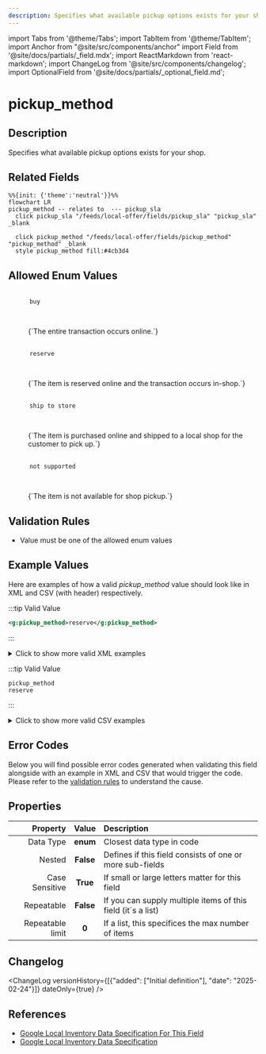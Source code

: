 ```yaml
---
description: Specifies what available pickup options exists for your shop.
---
```


import Tabs from '@theme/Tabs';
import TabItem from '@theme/TabItem';
import Anchor from "@site/src/components/anchor"
import Field from '@site/docs/partials/_field.mdx';
import ReactMarkdown from 'react-markdown';
import ChangeLog from '@site/src/components/changelog';
import OptionalField from '@site/docs/partials/_optional_field.md';

# pickup_method

<OptionalField/>

## Description

Specifies what available pickup options exists for your shop.


## Related Fields

```mermaid
%%{init: {'theme':'neutral'}}%%
flowchart LR
pickup_method -- relates to  --- pickup_sla
  click pickup_sla "/feeds/local-offer/fields/pickup_sla" "pickup_sla" _blank

  click pickup_method "/feeds/local-offer/fields/pickup_method" "pickup_method" _blank
  style pickup_method fill:#4cb3d4
```


## Allowed Enum Values

<dl>
<dt>
      <pre>
      <code>
      buy
      </code>
      </pre>
    </dt>
    <dd>
    <ReactMarkdown>
      {`The entire transaction occurs online.`}
    </ReactMarkdown>
    </dd>
<dt>
      <pre>
      <code>
      reserve
      </code>
      </pre>
    </dt>
    <dd>
    <ReactMarkdown>
      {`The item is reserved online and the transaction occurs in-shop.`}
    </ReactMarkdown>
    </dd>
<dt>
      <pre>
      <code>
      ship to store
      </code>
      </pre>
    </dt>
    <dd>
    <ReactMarkdown>
      {`The item is purchased online and shipped to a local shop for the customer to pick up.`}
    </ReactMarkdown>
    </dd>
<dt>
      <pre>
      <code>
      not supported
      </code>
      </pre>
    </dt>
    <dd>
    <ReactMarkdown>
      {`The item is not available for shop pickup.`}
    </ReactMarkdown>
    </dd>
</dl>


## Validation Rules

- Value must be one of the allowed enum values


## Example Values

Here are examples of how a valid *pickup_method* value  should look like in XML and CSV (with header) respectively.

<Tabs>
  <TabItem value="valid_xml" label="XML" default>

:::tip Valid Value

```xml
<g:pickup_method>reserve</g:pickup_method>
```

:::

<details>
  <summary>Click to show more valid XML examples</summary>
  <div>

```xml
<g:pickup_method>reserve</g:pickup_method>
```

```xml
<g:pickup_method>ship to store</g:pickup_method>
```

```xml
<g:pickup_method>not supported</g:pickup_method>
```

```xml
<g:pickup_method>buy</g:pickup_method>
```


  </div>
</details>

 </TabItem>
  <TabItem value="valid_csv" label="CSV">

:::tip Valid Value

```csv
pickup_method
reserve
```

:::

<details>
  <summary>Click to show more valid CSV examples</summary>
  <div>

```csv
pickup_method
reserve
```

```csv
pickup_method
ship to store
```

```csv
pickup_method
not supported
```

```csv
pickup_method
buy
```


  </div>
</details>

  </TabItem>
</Tabs>

## Error Codes

Below you will find possible error codes generated when validating this field alongside with an example in XML and CSV that would trigger the code. Please refer to the [validation rules](#validation-rules) to understand the cause.

<Tabs>
  <TabItem value="invalid_xml" label="XML" default>


 </TabItem>
  <TabItem value="invalid_csv" label="CSV">


  </TabItem>
</Tabs>

## Properties

|     **Property** |         **Value**          | **Description**                                              |
|-----------------:|:--------------------------:|:-------------------------------------------------------------|
|        Data Type |    **enum**     | Closest data type in code                                    |
|           Nested |      **False**      | Defines if this field consists of one or more sub-fields     |
|   Case Sensitive |  **True**  | If small or large letters matter for this field              |
|       Repeatable |    **False**    | If you can supply multiple items of this field (it´s a list) |
| Repeatable limit | **0** | If a list, this specifices the max number of items           |

## Changelog
<ChangeLog versionHistory={[{"added": ["Initial definition"], "date": "2025-02-24"}]} dateOnly={true} />

## References
- [Google Local Inventory Data Specification For This Field](https://support.google.com/merchants/answer/14634021?sjid=12668122117297241362-EU)
- [Google Local Inventory Data Specification](https://support.google.com/merchants/answer/14819809?hl=en)
